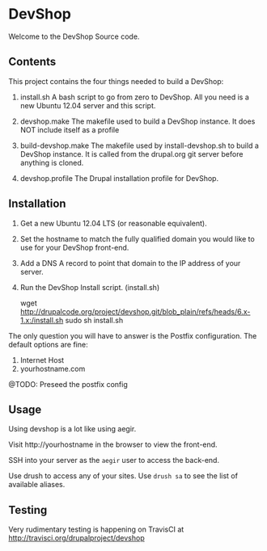 DevShop
=======

Welcome to the DevShop Source code.

Contents
--------

This project contains the four things needed to build a DevShop:

1. install.sh
  A bash script to go from zero to DevShop.  All you need is a new Ubuntu
  12.04 server and this script.

2. devshop.make
  The makefile used to build a DevShop instance.  It does NOT include itself as
  a profile

3. build-devshop.make
  The makefile used by install-devshop.sh to build a DevShop instance. It is called from the drupal.org git server before anything is cloned.

3. devshop.profile
  The Drupal installation profile for DevShop.

Installation
------------

1. Get a new Ubuntu 12.04 LTS (or reasonable equivalent).
2. Set the hostname to match the fully qualified domain you would like to use
 for your DevShop front-end.
3. Add a DNS A record to point that domain to the IP address of your server.
4. Run the DevShop Install script. (install.sh)

    wget http://drupalcode.org/project/devshop.git/blob_plain/refs/heads/6.x-1.x:/install.sh
    sudo sh install.sh

The only question you will have to answer is the Postfix configuration.  The
default options are fine:

  1. Internet Host
  2. yourhostname.com

@TODO: Preseed the postfix config

Usage
-----

Using devshop is a lot like using aegir.

Visit http://yourhostname in the browser to view the front-end.

SSH into your server as the `aegir` user to access the back-end.

Use drush to access any of your sites.  Use `drush sa` to see the list of available aliases.

Testing
-------

Very rudimentary testing is happening on TravisCI at http://travisci.org/drupalproject/devshop

